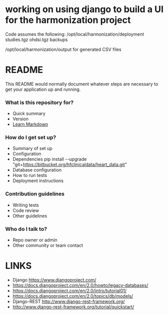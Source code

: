 

# working on using django to build a UI for the harmonization project

Code assumes the following:
/opt/local/harmonization/deployment
    studies.tgz
    ohdsi.tgz
    backups


/opt/local/harmonization/output
    for generated CSV files

# README #

This README would normally document whatever steps are necessary to get your application up and running.

### What is this repository for? ###

* Quick summary
* Version
* [Learn Markdown](https://bitbucket.org/tutorials/markdowndemo)

### How do I get set up? ###

* Summary of set up
* Configuration
* Dependencies
     pip install --upgrade "git+https://bitbucket.org/hfclinicaldata/heart_data.git"
* Database configuration
* How to run tests
* Deployment instructions

### Contribution guidelines ###

* Writing tests
* Code review
* Other guidelines

### Who do I talk to? ###

* Repo owner or admin
* Other community or team contact

# LINKS
* Django https://www.djangoproject.com/
* https://docs.djangoproject.com/en/2.0/howto/legacy-databases/
* https://docs.djangoproject.com/en/2.0/intro/tutorial01/
* https://docs.djangoproject.com/en/2.0/topics/db/models/
* Django-REST http://www.django-rest-framework.org/
* http://www.django-rest-framework.org/tutorial/quickstart/
